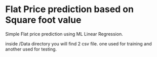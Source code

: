 # Flat Price prediction based on Square foot value
Simple Flat price prediction using ML Linear Regression. 

inside /Data directory you will find 2 csv file. one used for training and another used for testing.
